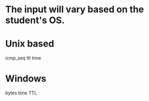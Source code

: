 # The input will vary based on the student's OS.

# Unix based
icmp_seq ttl time

# Windows
bytes time TTL
